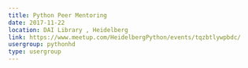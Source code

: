 ```yaml
---
title: Python Peer Mentoring
date: 2017-11-22
location: DAI Library , Heidelberg
link: https://www.meetup.com/HeidelbergPython/events/tqzbtlywpbdc/
usergroup: pythonhd
type: usergroup
---
```

